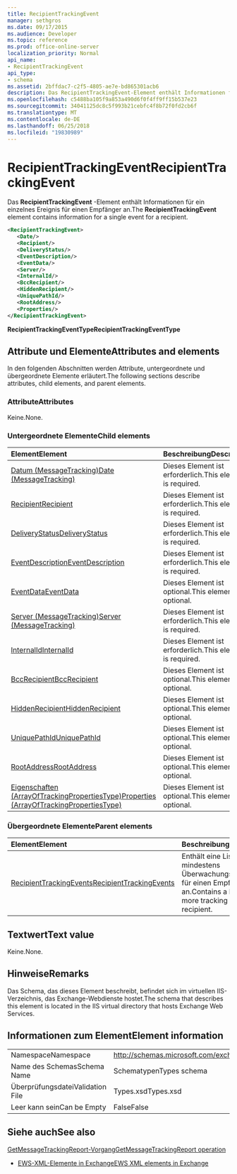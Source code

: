 ```yaml
---
title: RecipientTrackingEvent
manager: sethgros
ms.date: 09/17/2015
ms.audience: Developer
ms.topic: reference
ms.prod: office-online-server
localization_priority: Normal
api_name:
- RecipientTrackingEvent
api_type:
- schema
ms.assetid: 2bffdac7-c2f5-4805-ae7e-bd865301acb6
description: Das RecipientTrackingEvent-Element enthält Informationen für ein einzelnes Ereignis für einen Empfänger an.
ms.openlocfilehash: c5488ba105f9a853a490d6f0f4ff9ff15b537e23
ms.sourcegitcommit: 34041125dc8c5f993b21cebfc4f8b72f0fd2cb6f
ms.translationtype: MT
ms.contentlocale: de-DE
ms.lasthandoff: 06/25/2018
ms.locfileid: "19830989"
---
```

# <a name="recipienttrackingevent"></a><span data-ttu-id="0b87d-103">RecipientTrackingEvent</span><span class="sxs-lookup"><span data-stu-id="0b87d-103">RecipientTrackingEvent</span></span>

<span data-ttu-id="0b87d-104">Das **RecipientTrackingEvent** -Element enthält Informationen für ein einzelnes Ereignis für einen Empfänger an.</span><span class="sxs-lookup"><span data-stu-id="0b87d-104">The **RecipientTrackingEvent** element contains information for a single event for a recipient.</span></span> 
  
```XML
<RecipientTrackingEvent>
   <Date/>
   <Recipient/>
   <DeliveryStatus/>
   <EventDescription/>
   <EventData/>
   <Server/>
   <InternalId/>
   <BccRecipient/>
   <HiddenRecipient/>
   <UniquePathId/>
   <RootAddress/>
   <Properties/>
</RecipientTrackingEvent>
```

 <span data-ttu-id="0b87d-105">**RecipientTrackingEventType**</span><span class="sxs-lookup"><span data-stu-id="0b87d-105">**RecipientTrackingEventType**</span></span>
## <a name="attributes-and-elements"></a><span data-ttu-id="0b87d-106">Attribute und Elemente</span><span class="sxs-lookup"><span data-stu-id="0b87d-106">Attributes and elements</span></span>

<span data-ttu-id="0b87d-107">In den folgenden Abschnitten werden Attribute, untergeordnete und übergeordnete Elemente erläutert.</span><span class="sxs-lookup"><span data-stu-id="0b87d-107">The following sections describe attributes, child elements, and parent elements.</span></span>
  
### <a name="attributes"></a><span data-ttu-id="0b87d-108">Attribute</span><span class="sxs-lookup"><span data-stu-id="0b87d-108">Attributes</span></span>

<span data-ttu-id="0b87d-109">Keine.</span><span class="sxs-lookup"><span data-stu-id="0b87d-109">None.</span></span>
  
### <a name="child-elements"></a><span data-ttu-id="0b87d-110">Untergeordnete Elemente</span><span class="sxs-lookup"><span data-stu-id="0b87d-110">Child elements</span></span>

|<span data-ttu-id="0b87d-111">**Element**</span><span class="sxs-lookup"><span data-stu-id="0b87d-111">**Element**</span></span>|<span data-ttu-id="0b87d-112">**Beschreibung**</span><span class="sxs-lookup"><span data-stu-id="0b87d-112">**Description**</span></span>|
|:-----|:-----|
|[<span data-ttu-id="0b87d-113">Datum (MessageTracking)</span><span class="sxs-lookup"><span data-stu-id="0b87d-113">Date (MessageTracking)</span></span>](date-messagetracking.md) <br/> |<span data-ttu-id="0b87d-114">Dieses Element ist erforderlich.</span><span class="sxs-lookup"><span data-stu-id="0b87d-114">This element is required.</span></span>  <br/> |
|[<span data-ttu-id="0b87d-115">Recipient</span><span class="sxs-lookup"><span data-stu-id="0b87d-115">Recipient</span></span>](recipient.md) <br/> |<span data-ttu-id="0b87d-116">Dieses Element ist erforderlich.</span><span class="sxs-lookup"><span data-stu-id="0b87d-116">This element is required.</span></span>  <br/> |
|[<span data-ttu-id="0b87d-117">DeliveryStatus</span><span class="sxs-lookup"><span data-stu-id="0b87d-117">DeliveryStatus</span></span>](deliverystatus.md) <br/> |<span data-ttu-id="0b87d-118">Dieses Element ist erforderlich.</span><span class="sxs-lookup"><span data-stu-id="0b87d-118">This element is required.</span></span>  <br/> |
|[<span data-ttu-id="0b87d-119">EventDescription</span><span class="sxs-lookup"><span data-stu-id="0b87d-119">EventDescription</span></span>](eventdescription.md) <br/> |<span data-ttu-id="0b87d-120">Dieses Element ist erforderlich.</span><span class="sxs-lookup"><span data-stu-id="0b87d-120">This element is required.</span></span>  <br/> |
|[<span data-ttu-id="0b87d-121">EventData</span><span class="sxs-lookup"><span data-stu-id="0b87d-121">EventData</span></span>](eventdata.md) <br/> |<span data-ttu-id="0b87d-122">Dieses Element ist optional.</span><span class="sxs-lookup"><span data-stu-id="0b87d-122">This element is optional.</span></span>  <br/> |
|[<span data-ttu-id="0b87d-123">Server (MessageTracking)</span><span class="sxs-lookup"><span data-stu-id="0b87d-123">Server (MessageTracking)</span></span>](server-messagetracking.md) <br/> |<span data-ttu-id="0b87d-124">Dieses Element ist erforderlich.</span><span class="sxs-lookup"><span data-stu-id="0b87d-124">This element is required.</span></span>  <br/> |
|[<span data-ttu-id="0b87d-125">InternalId</span><span class="sxs-lookup"><span data-stu-id="0b87d-125">InternalId</span></span>](internalid.md) <br/> |<span data-ttu-id="0b87d-126">Dieses Element ist erforderlich.</span><span class="sxs-lookup"><span data-stu-id="0b87d-126">This element is required.</span></span>  <br/> |
|[<span data-ttu-id="0b87d-127">BccRecipient</span><span class="sxs-lookup"><span data-stu-id="0b87d-127">BccRecipient</span></span>](bccrecipient.md) <br/> |<span data-ttu-id="0b87d-128">Dieses Element ist optional.</span><span class="sxs-lookup"><span data-stu-id="0b87d-128">This element is optional.</span></span>  <br/> |
|[<span data-ttu-id="0b87d-129">HiddenRecipient</span><span class="sxs-lookup"><span data-stu-id="0b87d-129">HiddenRecipient</span></span>](hiddenrecipient.md) <br/> |<span data-ttu-id="0b87d-130">Dieses Element ist optional.</span><span class="sxs-lookup"><span data-stu-id="0b87d-130">This element is optional.</span></span>  <br/> |
|[<span data-ttu-id="0b87d-131">UniquePathId</span><span class="sxs-lookup"><span data-stu-id="0b87d-131">UniquePathId</span></span>](uniquepathid.md) <br/> |<span data-ttu-id="0b87d-132">Dieses Element ist optional.</span><span class="sxs-lookup"><span data-stu-id="0b87d-132">This element is optional.</span></span>  <br/> |
|[<span data-ttu-id="0b87d-133">RootAddress</span><span class="sxs-lookup"><span data-stu-id="0b87d-133">RootAddress</span></span>](rootaddress.md) <br/> |<span data-ttu-id="0b87d-134">Dieses Element ist optional.</span><span class="sxs-lookup"><span data-stu-id="0b87d-134">This element is optional.</span></span>  <br/> |
|[<span data-ttu-id="0b87d-135">Eigenschaften (ArrayOfTrackingPropertiesType)</span><span class="sxs-lookup"><span data-stu-id="0b87d-135">Properties (ArrayOfTrackingPropertiesType)</span></span>](properties-arrayoftrackingpropertiestype.md) <br/> |<span data-ttu-id="0b87d-136">Dieses Element ist optional.</span><span class="sxs-lookup"><span data-stu-id="0b87d-136">This element is optional.</span></span>  <br/> |
   
### <a name="parent-elements"></a><span data-ttu-id="0b87d-137">Übergeordnete Elemente</span><span class="sxs-lookup"><span data-stu-id="0b87d-137">Parent elements</span></span>

|<span data-ttu-id="0b87d-138">**Element**</span><span class="sxs-lookup"><span data-stu-id="0b87d-138">**Element**</span></span>|<span data-ttu-id="0b87d-139">**Beschreibung**</span><span class="sxs-lookup"><span data-stu-id="0b87d-139">**Description**</span></span>|
|:-----|:-----|
|[<span data-ttu-id="0b87d-140">RecipientTrackingEvents</span><span class="sxs-lookup"><span data-stu-id="0b87d-140">RecipientTrackingEvents</span></span>](recipienttrackingevents.md) <br/> |<span data-ttu-id="0b87d-141">Enthält eine Liste mit mindestens Überwachungsereignissen für einen Empfänger an.</span><span class="sxs-lookup"><span data-stu-id="0b87d-141">Contains a list of one or more tracking events for a recipient.</span></span>  <br/> |
   
## <a name="text-value"></a><span data-ttu-id="0b87d-142">Textwert</span><span class="sxs-lookup"><span data-stu-id="0b87d-142">Text value</span></span>

<span data-ttu-id="0b87d-143">Keine.</span><span class="sxs-lookup"><span data-stu-id="0b87d-143">None.</span></span>
  
## <a name="remarks"></a><span data-ttu-id="0b87d-144">Hinweise</span><span class="sxs-lookup"><span data-stu-id="0b87d-144">Remarks</span></span>

<span data-ttu-id="0b87d-145">Das Schema, das dieses Element beschreibt, befindet sich im virtuellen IIS-Verzeichnis, das Exchange-Webdienste hostet.</span><span class="sxs-lookup"><span data-stu-id="0b87d-145">The schema that describes this element is located in the IIS virtual directory that hosts Exchange Web Services.</span></span>
  
## <a name="element-information"></a><span data-ttu-id="0b87d-146">Informationen zum Element</span><span class="sxs-lookup"><span data-stu-id="0b87d-146">Element information</span></span>

|||
|:-----|:-----|
|<span data-ttu-id="0b87d-147">Namespace</span><span class="sxs-lookup"><span data-stu-id="0b87d-147">Namespace</span></span>  <br/> |http://schemas.microsoft.com/exchange/services/2006/types  <br/> |
|<span data-ttu-id="0b87d-148">Name des Schemas</span><span class="sxs-lookup"><span data-stu-id="0b87d-148">Schema Name</span></span>  <br/> |<span data-ttu-id="0b87d-149">Schematypen</span><span class="sxs-lookup"><span data-stu-id="0b87d-149">Types schema</span></span>  <br/> |
|<span data-ttu-id="0b87d-150">Überprüfungsdatei</span><span class="sxs-lookup"><span data-stu-id="0b87d-150">Validation File</span></span>  <br/> |<span data-ttu-id="0b87d-151">Types.xsd</span><span class="sxs-lookup"><span data-stu-id="0b87d-151">Types.xsd</span></span>  <br/> |
|<span data-ttu-id="0b87d-152">Leer kann sein</span><span class="sxs-lookup"><span data-stu-id="0b87d-152">Can be Empty</span></span>  <br/> |<span data-ttu-id="0b87d-153">False</span><span class="sxs-lookup"><span data-stu-id="0b87d-153">False</span></span>  <br/> |
   
## <a name="see-also"></a><span data-ttu-id="0b87d-154">Siehe auch</span><span class="sxs-lookup"><span data-stu-id="0b87d-154">See also</span></span>



[<span data-ttu-id="0b87d-155">GetMessageTrackingReport-Vorgang</span><span class="sxs-lookup"><span data-stu-id="0b87d-155">GetMessageTrackingReport operation</span></span>](getmessagetrackingreport-operation.md)


- [<span data-ttu-id="0b87d-156">EWS-XML-Elemente in Exchange</span><span class="sxs-lookup"><span data-stu-id="0b87d-156">EWS XML elements in Exchange</span></span>](ews-xml-elements-in-exchange.md)

